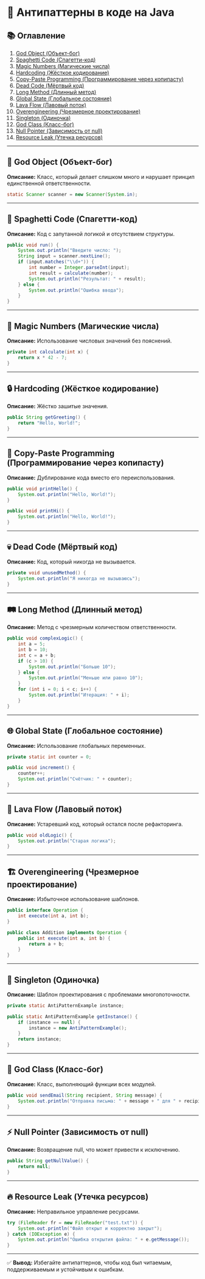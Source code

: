 # 🛑 Антипаттерны в коде на Java

## 📚 Оглавление
1. [God Object (Объект-бог)](#god-object)
2. [Spaghetti Code (Спагетти-код)](#spaghetti-code)
3. [Magic Numbers (Магические числа)](#magic-numbers)
4. [Hardcoding (Жёсткое кодирование)](#hardcoding)
5. [Copy-Paste Programming (Программирование через копипасту)](#copy-paste-programming)
6. [Dead Code (Мёртвый код)](#dead-code)
7. [Long Method (Длинный метод)](#long-method)
8. [Global State (Глобальное состояние)](#global-state)
9. [Lava Flow (Лавовый поток)](#lava-flow)
10. [Overengineering (Чрезмерное проектирование)](#overengineering)
11. [Singleton (Одиночка)](#singleton)
12. [God Class (Класс-бог)](#god-class)
13. [Null Pointer (Зависимость от null)](#null-pointer)
14. [Resource Leak (Утечка ресурсов)](#resource-leak)

---

## 🛑 God Object (Объект-бог)
**Описание:** Класс, который делает слишком много и нарушает принцип единственной ответственности.

```java
static Scanner scanner = new Scanner(System.in);
```

---

## 🍝 Spaghetti Code (Спагетти-код)
**Описание:** Код с запутанной логикой и отсутствием структуры.

```java
public void run() {
    System.out.println("Введите число: ");
    String input = scanner.nextLine();
    if (input.matches("\\d+")) {
        int number = Integer.parseInt(input);
        int result = calculate(number);
        System.out.println("Результат: " + result);
    } else {
        System.out.println("Ошибка ввода");
    }
}
```

---

## 🔢 Magic Numbers (Магические числа)
**Описание:** Использование числовых значений без пояснений.

```java
private int calculate(int x) {
    return x * 42 - 7;
}
```

---

## 🔒 Hardcoding (Жёсткое кодирование)
**Описание:** Жёстко зашитые значения.

```java
public String getGreeting() {
    return "Hello, World!";
}
```

---

## 📝 Copy-Paste Programming (Программирование через копипасту)
**Описание:** Дублирование кода вместо его переиспользования.

```java
public void printHello() {
    System.out.println("Hello, World!");
}

public void printHi() {
    System.out.println("Hello, World!");
}
```

---

## 💀 Dead Code (Мёртвый код)
**Описание:** Код, который никогда не вызывается.

```java
private void unusedMethod() {
    System.out.println("Я никогда не вызываюсь");
}
```

---

## 🛤️ Long Method (Длинный метод)
**Описание:** Метод с чрезмерным количеством ответственности.

```java
public void complexLogic() {
    int a = 5;
    int b = 10;
    int c = a + b;
    if (c > 10) {
        System.out.println("Больше 10");
    } else {
        System.out.println("Меньше или равно 10");
    }
    for (int i = 0; i < c; i++) {
        System.out.println("Итерация: " + i);
    }
}
```

---

## 🌐 Global State (Глобальное состояние)
**Описание:** Использование глобальных переменных.

```java
private static int counter = 0;

public void increment() {
    counter++;
    System.out.println("Счётчик: " + counter);
}
```

---

## 🌋 Lava Flow (Лавовый поток)
**Описание:** Устаревший код, который остался после рефакторинга.

```java
public void oldLogic() {
    System.out.println("Старая логика");
}
```

---

## 🏗️ Overengineering (Чрезмерное проектирование)
**Описание:** Избыточное использование шаблонов.

```java
public interface Operation {
    int execute(int a, int b);
}

public class Addition implements Operation {
    public int execute(int a, int b) {
        return a + b;
    }
}
```

---

## 🦄 Singleton (Одиночка)
**Описание:** Шаблон проектирования с проблемами многопоточности.

```java
private static AntiPatternExample instance;

public static AntiPatternExample getInstance() {
    if (instance == null) {
        instance = new AntiPatternExample();
    }
    return instance;
}
```

---

## 🏢 God Class (Класс-бог)
**Описание:** Класс, выполняющий функции всех модулей.

```java
public void sendEmail(String recipient, String message) {
    System.out.println("Отправка письма: " + message + " для " + recipient);
}
```

---

## ⚡ Null Pointer (Зависимость от null)
**Описание:** Возвращение null, что может привести к исключению.

```java
public String getNullValue() {
    return null;
}
```

---

## 🔥 Resource Leak (Утечка ресурсов)
**Описание:** Неправильное управление ресурсами.

```java
try (FileReader fr = new FileReader("test.txt")) {
    System.out.println("Файл открыт и корректно закрыт");
} catch (IOException e) {
    System.out.println("Ошибка открытия файла: " + e.getMessage());
}
```

---

✅ **Вывод:** Избегайте антипаттернов, чтобы код был читаемым, поддерживаемым и устойчивым к ошибкам.

